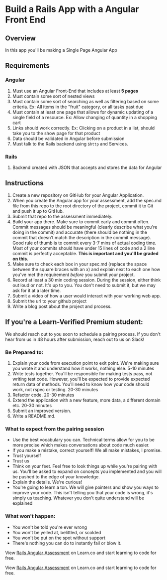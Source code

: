 # Build a Rails App with a Angular Front End

## Overview

In this app you'll be making a Single Page Angular App

## Requirements

### Angular

1. Must use an Angular Front-End that includes at least **5 pages**
2. Must contain some sort of nested views
3. Must contain some sort of searching as well as filtering based on some criteria. Ex: All items in the "fruit" category, or all tasks past due
4. Must contain at least one page that allows for dynamic updating of a single field of a resource. Ex: Allow changing of quantity in a shopping cart
5. Links should work correctly. Ex: Clicking on a product in a list, should take you to the show page for that product
6. Data should be validated in Angular before submission
7. Must talk to the Rails backend using `$http` and Services.

### Rails

1. Backend created with JSON that accepts and stores the data for Angular

## Instructions
1. Create a new repository on GitHub for your Angular Application.
2. When you create the Angular app for your assessment, add the spec.md file from this repo to the root directory of the project, commit it to Git and push it up to GitHub.
3. Submit that repo to the assessment immediately.
4. Build your app there. Make sure to commit early and commit often. Commit messages should be meaningful (clearly describe what you're doing in the commit) and accurate (there should be nothing in the commit that doesn't match the description in the commit message). Good rule of thumb is to commit every 3-7 mins of actual coding time. Most of your commits should have under 15 lines of code and a 2 line commit is perfectly acceptable. **This is important and you'll be graded on this**.
5. Make sure to check each box in your spec.md (replace the space between the square braces with an x) and explain next to each one how you've met the requirement *before* you submit your project.
5. Record at least a 30 min coding session. During the session, either think out loud or not. It's up to you. You don't need to submit it, but we may ask for it at a later time.
6. Submit a video of how a user would interact with your working web app.
7. Submit the url to your github project
8. Write a blog post about the project and process.


## If you're a Learn-Verified Premium student:

We should reach out to you soon to schedule a pairing process. If you don't hear from us in 48 hours after submission, reach out to us on Slack!

### Be Prepared to:

1. Explain your code from execution point to exit point. We're making sure you wrote it and understand how it works, nothing else. 5-10 minutes
2. Write tests together. You'll be responsible for making tests pass, not writing test code. However, you'll be expected to provide expected return data of methods. You'll need to know how your code should work, not rspec or testing. 20-30 minutes
3. Refactor code. 20-30 minutes
4. Extend the application with a new feature, more data, a different domain etc. 20-30 minutes
5. Submit an improved version.
6. Write a README.md.

### What to expect from the pairing session

- Use the best vocabulary you can. Technical terms allow for you to be more precise which makes conversations about code much easier.
- If you make a mistake, correct yourself! We all make mistakes, I promise.
- Trust yourself
- Trust us
- Think on your feet. Feel free to look things up while you're pairing with us. You'll be asked to expand on concepts you implemented and you will be pushed to the edge of your knowledge.
- Explain the details. We're curious!
- You're going to learn a ton. We will give pointers and show you ways to improve your code. This isn't telling you that your code is wrong, it's simply us teaching. Whatever you don't quite understand will be explained

### What won't happen:

- You won't be told you're ever wrong
- You won't be yelled at, belittled, or scolded
- You won't be put on the spot without support
- There's nothing you can do to instantly fail or blow it.

<p data-visibility='hidden'>View <a href='https://learn.co/lessons/rails-angular-assessment'>Rails Angular Assessment</a> on Learn.co and start learning to code for free.</p>

<p class='util--hide'>View <a href='https://learn.co/lessons/rails-angular-assessment'>Rails Angular Assessment</a> on Learn.co and start learning to code for free.</p>
